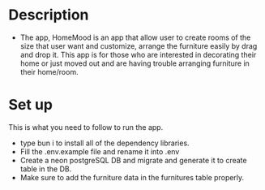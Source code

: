 # Description
- The app, HomeMood is an app that allow user to create rooms of the size that user want and customize, arrange the furniture easily by drag and drop it. This app is for those who are interested in decorating their home or just moved out and are having trouble arranging furniture in their home/room.

# Set up
This is what you need to follow to run the app.
- type bun i to install all of the dependency libraries.
- Fill the .env.example file and rename it into .env
- Create a neon postgreSQL DB and migrate and generate it to create table in the DB.
- Make sure to add the furniture data in the furnitures table properly.
